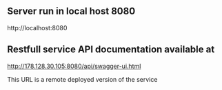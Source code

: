 ## Server run in local host 8080

http://localhost:8080

## Restfull service API documentation available at

http://178.128.30.105:8080/api/swagger-ui.html

This URL is a remote deployed version of the service



